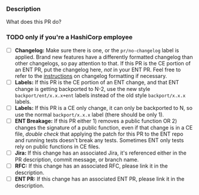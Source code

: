 ### Description
What does this PR do?

### TODO only if you're a HashiCorp employee
- [ ] **Changelog:** Make sure there is one, or the `pr/no-changelog` label is
  applied. Brand new features have a differently
  formatted changelog than other changelogs, so pay attention to that. If this
  PR is the CE portion of an ENT PR, put the changelog here, _not_ in your ENT
  PR. Feel free to refer to the [instructions](https://github.com/hashicorp/vault/blob/main/CONTRIBUTING.md#changelog-entries) on changelog formatting if necessary.
- [ ] **Labels:** If this PR is the CE portion of an ENT change, and that ENT change is
  getting backported to N-2, use the new style `backport/ent/x.x.x+ent` labels
  instead of the old style `backport/x.x.x` labels.
- [ ] **Labels:** If this PR is a CE only change, it can only be backported to N, so use
  the normal `backport/x.x.x` label (there should be only 1).
- [ ] **ENT Breakage:** If this PR either 1) removes a public function OR 2) changes the signature
  of a public function, even if that change is in a CE file, _double check_ that
  applying the patch for this PR to the ENT repo and running tests doesn't
  break any tests. Sometimes ENT only tests rely on public functions in CE
  files.
- [ ] **Jira:** If this change has an associated Jira, it's referenced either
  in the PR description, commit message, or branch name.
- [ ] **RFC:** If this change has an associated RFC, please link it in the description.
- [ ] **ENT PR:** If this change has an associated ENT PR, please link it in the
  description.

